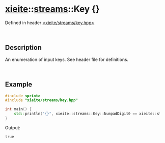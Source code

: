 # [xieite](../../xieite.md)\:\:[streams](../../streams.md)\:\:Key \{\}
Defined in header [<xieite/streams/key.hpp>](../../../include/xieite/streams/key.hpp)

&nbsp;

## Description
An enumeration of input keys. See header file for definitions.

&nbsp;

## Example
```cpp
#include <print>
#include "xieite/streams/key.hpp"

int main() {
    std::println("{}", xieite::streams::Key::NumpadDigit0 == xieite::streams::Key::Insert);
}
```
Output:
```
true
```
